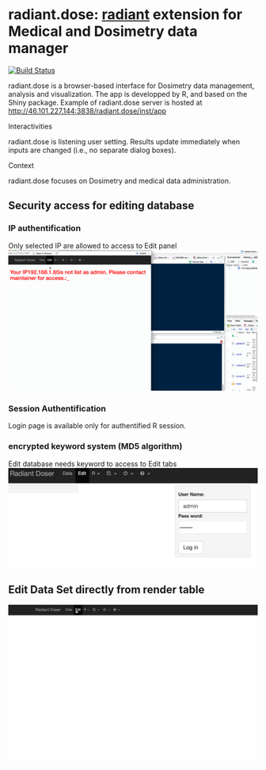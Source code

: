 # radiant.dose: [radiant](https://github.com/radiant-rstats) extension for Medical and Dosimetry data manager

[![Build Status](https://travis-ci.org/kmezhoud/radiant.dose.png?branch=master)](https://travis-ci.org/kmezhoud/radiant.dose)


radiant.dose is a browser-based interface for Dosimetry data management, analysis and visualization. The app is developped by R, and based on the Shiny package. Example of radiant.dose server is hosted at http://46.101.227.144:3838/radiant.dose/inst/app

Interactivities

radiant.dose is listening user setting. Results update immediately when inputs are changed (i.e., no separate dialog boxes).

Context

radiant.dose focuses on Dosimetry and medical data administration.

## Security access for editing database

### IP authentification
Only selected IP are allowed to access to Edit panel
<img src="./demoIP.gif">

### Session Authentification
Login page is available only for authentified R session.

### encrypted keyword system  (MD5 algorithm)
Edit database needs keyword to access to Edit tabs
<img src="./login.png">

## Edit Data Set directly from render table
<img src="./eData.gif">
